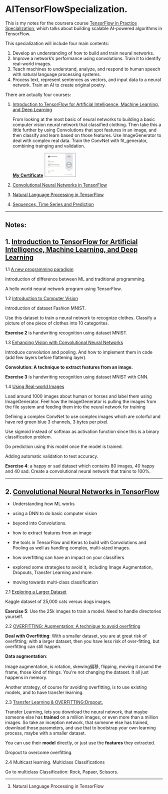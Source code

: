 # AITensorFlowSpecialization.

This is my notes for the coursera course [TensorFlow in Practice Specialization](https://www.coursera.org/specializations/tensorflow-in-practice), which talks about building scalable AI-powered algorithms in TensorFlow.

This specialization will include four main contents:
1. Develop an understanding of how to build and train neural networks. 
2. Improve a network’s performance using convolutions. Train it to identify real-world images.  
3. Teach machines to understand, analyze, and respond to human speech with natural language processing systems.  
4. Process text, represent sentences as vectors, and input data to a neural network. Train an AI to create original poetry.



There are actually four courses:
1. [Introduction to TensorFlow for Artificial Intelligence, Machine Learning, and Deep Learning](https://www.coursera.org/learn/introduction-tensorflow)
   
   From looking at the most basic of neural networks to building a basic computer vision neural network that classified clothing. Then take this a little further by using Convolutions that spot features in an image, and then classify and learn based on those features. Use ImageGenerator to deal with complex real data. Train the ConvNet with fit_generator, combining trainging and validation.

   [**My Certificate**](./certificate/5P3LRSEK9A9A.pdf) 
   <img src="./certificate/5P3LRSEK9A9A.png" width="100" />

2. [Convolutional Neural Networks in TensorFlow](https://www.coursera.org/learn/convolutional-neural-networks-tensorflow)
3. [Natural Language Processing in TensorFlow](https://www.coursera.org/learn/natural-language-processing-tensorflow)
4. [Sequences, Time Series and Prediction](https://www.coursera.org/learn/tensorflow-sequences-time-series-and-prediction)

------

## Notes:

## 1. [Introduction to TensorFlow for Artificial Intelligence, Machine Learning, and Deep Learning](https://www.coursera.org/learn/introduction-tensorflow)


1.1 [A new programming paradigm](1.1helloworldNeuralNet.md)

Introduction of difference between ML and traditional programming.

A hello world neural network program using TensorFlow.

1.2 [Introduction to Computer Vision](1.2computervision.md)

Introduction of dataset Fashion MNIST.

Use this dataset to train a neural network to recognize clothes. Classify a picture of one piece of clothes into 10 categorites.

**Exercise 2** is handwriting recognition using dataset MNIST.

1.3 [Enhancing Vision with Convolutional Neural Networks](1.3cnn.md)

Introduce convolution and pooling. And how to implement them in code (add few layers before flattening layer).

**Convolution: A technique to extract features from an image.**

**Exercise 3** is handwriting recognition using dataset MNIST with CNN.


1.4 [Using Real-world Images](1.4compleximages.md)

Load around 1000 images about human or horses and label them using ImageGenerator. Feel how the ImageGenerator is pulling the images from the file system and feeding them into the neural network for training

Defining a complex ConvNet to use complex images which are colorful and have red green blue 3 channels, 3 bytes per pixel.

Use sigmoid instead of softmax as activation function since this is a binary classification problem.

Do prediction using this model once the model is trained.

Adding automatic validation to test accuracy. 

**Exercise 4**: a happy or sad dataset which contains 80 images, 40 happy and 40 sad. Create a convolutional neural network that trains to 100%. 


------

## 2. [Convolutional Neural Networks in TensorFlow](https://www.coursera.org/learn/convolutional-neural-networks-tensorflow)

- Understanding how ML works
- using a DNN to do basic computer vision
- beyond into Convolutions.

- how to extract features from an image 
- the tools in TensorFlow and Keras to build with Convolutions and Pooling as well as handling complex, multi-sized images.

- how overfitting can have an impact on your classifiers 
- explored some strategies to avoid it, including Image Augmentation, Dropouts, Transfer Learning and more.  
- moving towards multi-class classification

2.1 [Exploring a Larger Dataset](2.1largerdataset.md)

Kaggle dataset of 25,000 cats versus dogs images. 

**Exercise 5**: Use the 25k images to train a model. Need to handle directories yourself.

2.2 [OVERFITTING: Augmentation: A technique to avoid overfitting](2.2overfitting.md)

**Deal with Overfitting**: With a smaller dataset, you are at great risk of overfitting; with a larger dataset, then you have less risk of over-fitting, but overfitting can still happen.

**Data augmentation**:

Image augmentation, is rotation, skewing偏移, flipping, moving it around the frame, those kind of things. You're not changing the dataset. It all just happens in memory.

Another strategy, of course for avoiding overfitting, is to use existing models, and to have transfer learning.

2.3 [Transfer Learning & OVERFITTING:Dropout.](2.3transferLearning.md) 

Transfer Learning, lets you download the neural network, that maybe someone else has **trained** on a million images, or even more than a million images. So take an inception network, that someone else has trained, download those parameters, and use that to bootstrap your own learning process, maybe with a smaller dataset.

You can use their **model** directly, or just use the **features** they extracted. 

Dropout to overcome overfitting.

2.4 Multicast learning. Multiclass Classifications

Go to multiclass Classification: Rock, Papaer, Scissors. 

------
3. Natural Language Processing in TensorFlow